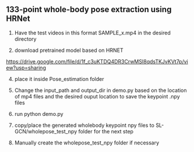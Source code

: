 ## 133-point whole-body pose extraction using HRNet

1. Have the test videos in this format SAMPLE_x.mp4 in the desired directory

2. download pretrained model based on HRNET

https://drive.google.com/file/d/1f_c3uKTDQ4DR3CrwMSI8qdsTKJvKVt7p/view?usp=sharing

4. place it inside Pose_estimation folder

4. Change the input_path and output_dir in demo.py based on the location of mp4 files and the desired ouput location to save the keypoint .npy files

5. run python demo.py

6. copy/place the generated wholebody keypoint npy files to SL-GCN/wholepose_test_npy folder for the next step

7. Manually create the wholepose_test_npy folder if necessary


